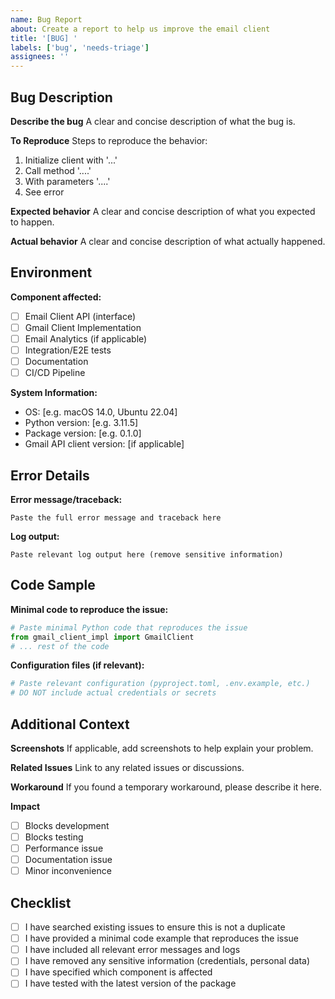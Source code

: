 ```yaml
---
name: Bug Report
about: Create a report to help us improve the email client
title: '[BUG] '
labels: ['bug', 'needs-triage']
assignees: ''
---
```


## Bug Description

**Describe the bug**
A clear and concise description of what the bug is.

**To Reproduce**
Steps to reproduce the behavior:
1. Initialize client with '...'
2. Call method '....'
3. With parameters '....'
4. See error

**Expected behavior**
A clear and concise description of what you expected to happen.

**Actual behavior**
A clear and concise description of what actually happened.

## Environment

**Component affected:**
- [ ] Email Client API (interface)
- [ ] Gmail Client Implementation  
- [ ] Email Analytics (if applicable)
- [ ] Integration/E2E tests
- [ ] Documentation
- [ ] CI/CD Pipeline

**System Information:**
- OS: [e.g. macOS 14.0, Ubuntu 22.04]
- Python version: [e.g. 3.11.5]
- Package version: [e.g. 0.1.0]
- Gmail API client version: [if applicable]

## Error Details

**Error message/traceback:**
```
Paste the full error message and traceback here
```

**Log output:**
```
Paste relevant log output here (remove sensitive information)
```

## Code Sample

**Minimal code to reproduce the issue:**
```python
# Paste minimal Python code that reproduces the issue
from gmail_client_impl import GmailClient
# ... rest of the code
```

**Configuration files (if relevant):**
```yaml
# Paste relevant configuration (pyproject.toml, .env.example, etc.)
# DO NOT include actual credentials or secrets
```

## Additional Context

**Screenshots**
If applicable, add screenshots to help explain your problem.

**Related Issues**
Link to any related issues or discussions.

**Workaround**
If you found a temporary workaround, please describe it here.

**Impact**
- [ ] Blocks development
- [ ] Blocks testing
- [ ] Performance issue
- [ ] Documentation issue
- [ ] Minor inconvenience

## Checklist

- [ ] I have searched existing issues to ensure this is not a duplicate
- [ ] I have provided a minimal code example that reproduces the issue
- [ ] I have included all relevant error messages and logs
- [ ] I have removed any sensitive information (credentials, personal data)
- [ ] I have specified which component is affected
- [ ] I have tested with the latest version of the package
